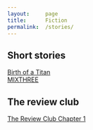 ```yaml
---
layout:     page
title:      Fiction
permalink:  /stories/
---
```


## Short stories

[Birth of a Titan]({{site.url}}/stories/titan)  
[MIXTHREE]({{site.url}}/stories/mixthree) 

## The review club
[The Review Club Chapter 1]({{site.url}}/stories/review1) 

